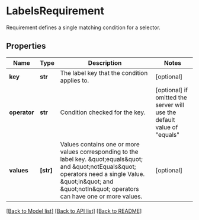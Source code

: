 # LabelsRequirement

Requirement defines a single matching condition for a selector.
## Properties
Name | Type | Description | Notes
------------ | ------------- | ------------- | -------------
**key** | **str** | The label key that the condition applies to. | [optional] 
**operator** | **str** | Condition checked for the key. | [optional]  if omitted the server will use the default value of "equals"
**values** | **[str]** | Values contains one or more values corresponding to the label key. \&quot;equals\&quot; and \&quot;notEquals\&quot; operators need a single Value. \&quot;in\&quot; and \&quot;notIn\&quot; operators can have one or more values. | [optional] 

[[Back to Model list]](../README.md#documentation-for-models) [[Back to API list]](../README.md#documentation-for-api-endpoints) [[Back to README]](../README.md)


